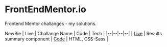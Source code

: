 # FrontEndMentor.io
Frontend Mentor challanges - my solutions.

NewBie
| Live | Challange Name | Code | Tech |
|--|--|--|--|
| [Live](https://mikezeg.github.io/FrontEndMentor.io/results-summary-component-main/) | Results summary component | [Code](https://github.com/MikeZeg/FrontEndMentor.io/tree/main/results-summary-component-main) | HTML, CSS-Sass |

